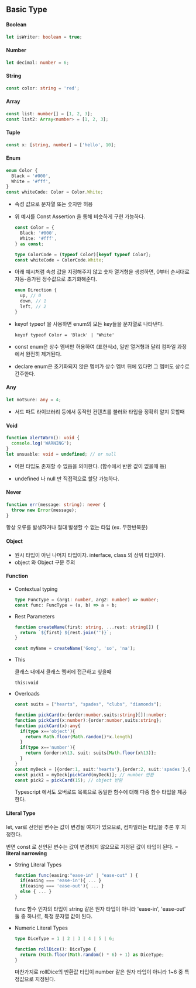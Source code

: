 ## Basic Type

#### Boolean

```typescript
let isWriter: boolean = true;
```

#### Number

```typescript
let decimal: number = 6;
```

#### String

```typescript
const color: string = 'red';
```

#### Array

```typescript
const list: number[] = [1, 2, 3];
const list2: Array<number> = [1, 2, 3];
```

#### Tuple

```typescript
const x: [string, number] = ['hello', 10];
```

#### Enum

```typescript
enum Color {
  Black = '#000',
  White = '#fff',
}
const whiteCode: Color = Color.White;
```

- 속성 값으로 문자열 또는 숫자만 허용

- 위 예시를 Const Assertion 을 통해 비슷하게 구현 가능하다.

  ```typescript
  const Color = {
    Black: '#000',
    White: '#fff',
  } as const;

  type ColorCode = (typeof Color)[keyof typeof Color];
  const whiteCode = ColorCode.White;
  ```

- 아래 예시처럼 속성 값을 지정해주지 않고 숫자 열거형을 생성하면, 0부터 순서대로 자동-증가된 정수값으로 초기화해준다.

  ```ts
  enum Direction {
    up, // 0
    down, // 1
    left, // 2
  }
  ```

- keyof typeof 을 사용하면 enum의 모든 key들을 문자열로 나타낸다.

  `keyof typeof Color = 'Black' | 'White'`

- const enum은 상수 멤버만 허용하여 (표현식x), 일반 열거형과 달리 컴파일 과정에서 완전히 제거된다.
- declare enum은 초기화되지 않은 멤버가 상수 멤버 뒤에 있다면 그 멤버도 상수로 간주한다.

#### Any

```typescript
let notSure: any = 4;
```

- 서드 파트 라이브러리 등에서 동적인 컨텐츠를 불러와 타입을 정확히 알지 못할때

#### Void

```typescript
function alertWarn(): void {
  console.log('WARNING');
}
let unsuable: void = undefined; // or null
```

- 어떤 타입도 존재할 수 없음을 의미한다. (함수에서 반환 값이 없을때 등)

- undefined 나 null 만 직접적으로 할당 가능하다.

#### Never

```typescript
function err(message: string): never {
  throw new Error(message);
}
```

항상 오류를 발생하거나 절대 발생할 수 없는 타입 (ex. 무한반복문)

#### Object

- 원시 타입이 아닌 나머지 타입이자. interface, class 의 상위 타입이다.
- object 와 Object 구분 주의

#### Function

- Contextual typing

  ```ts
  type FuncType = (arg1: number, arg2: number) => number;
  const func: FuncType = (a, b) => a + b;
  ```

- Rest Parameters

  ```ts
  function createName(first: string, ...rest: string[]) {
    return `${first} ${rest.join('')}`;
  }

  const myName = createName('Gong', 'so', 'na');
  ```

- This

  클래스 내에서 클래스 멤버에 접근하고 싶을때

  `this:void`

- Overloads

  ```ts
  const suits = ["hearts", "spades", "clubs", "diamonds"];

  function pickCard(x:{order:number,suits:string}[]):number;
  function pickCard(x:number):{order:number,suits:string};
  function pickCard(x):any{
    if(type x=='object'){
      return Math.floor(Math.random()*x.length)
    }
    if(type x=='number'){
      return {order:x%13, suit: suits[Math.floor(x%13)};
    }
  }
  const myDeck = [{order:1, suit:'hearts'},{order:2, suit:'spades'},{order:3, suits:'clubs'}];
  const pick1 = myDeck[pickCard(myDeck)]; // number 반환
  const pick2 = pickCard(15); // object 반환
  ```

  Typescript 에서도 오버로드 목록으로 동일한 함수에 대해 다중 함수 타입을 제공한다.

#### Literal Type

let, var로 선언된 변수는 값이 변경될 여지가 있으므로, 컴파일러는 타입을 추론 후 지정한다.

반면 const 로 선언된 변수는 값이 변경되지 않으므로 지정된 값이 타입이 된다. = **literal narrowing**

- String Literal Types

  ```ts
  function func(easing:"ease-in" | "ease-out" ) {
    if(easing === 'ease-in'){ ... }
    if(easing === 'ease-out'){ ... }
    else { ... }
  }
  ```

  func 함수 인자의 타입이 string 같은 원자 타입이 아니라 'ease-in', 'ease-out' 둘 중 하나로, 특정 문자열 값이 된다.

- Numeric Literal Types

  ```ts
  type DiceType = 1 | 2 | 3 | 4 | 5 | 6;

  function rollDice(): DiceType {
    return (Math.floor(Math.random() * 6) + 1) as DiceType;
  }
  ```

  마찬가지로 rollDice의 반환값 타입이 number 같은 원자 타입이 아니라 1~6 중 특정값으로 지정된다.
